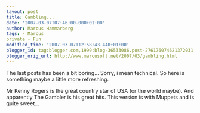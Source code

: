 ```yaml
---
layout: post
title: Gambling...
date: '2007-03-07T07:46:00.000+01:00'
author: Marcus Hammarberg
tags: - Marcus
private - Fun
modified_time: '2007-03-07T12:58:43.440+01:00'
blogger_id: tag:blogger.com,1999:blog-36533086.post-276176074621372031
blogger_orig_url: http://www.marcusoft.net/2007/03/gambling.html
---
```


The
last posts has been a bit boring... Sorry, i mean technical. So here is
something maybe a little more refreshing.

Mr Kenny Rogers is the great country star of USA (or the world maybe).
And apparently The Gambler is his great hits. This version is with
Muppets and is quite sweet...

